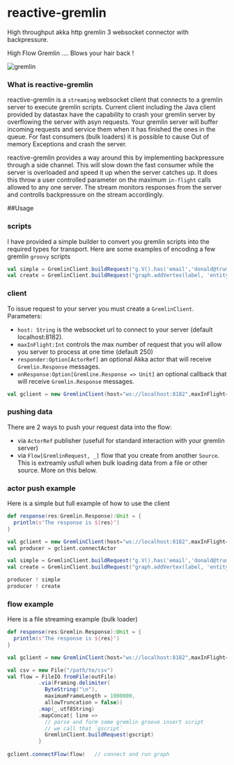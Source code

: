 # reactive-gremlin
High throughput akka http gremlin 3 websocket connector with backpressure.

High Flow Gremlin ....  Blows your hair back !

![gremlin](http://www.coreyauger.com/images/gremlin.png "Blow your hair back!")

### What is reactive-gremlin
reactive-gremlin is a `streaming` websocket client that connects to a gremlin server to execute gremlin scripts.  Current client including the Java client provided by datastax have the capability to crash your gremlin server by overflowing the server with asyn requests.  Your gremlin server will buffer incoming requests and service them when it has finished the ones in the queue.  For fast consumers (bulk loaders) it is possible to cause Out of memory Exceptions and crash the server.   

reactive-gremlin provides a way around this by implementing backpressure through a side channel.  This will slow down the fast consumer while the server is overloaded and speed it up when the server catches up.  It does this throw a user controlled parameter on the maximum `in-flight` calls allowed to any one server.  The stream monitors responses from the server and controlls backpressure on the stream accordingly.

##Usage

### scripts
I have provided a simple builder to convert you gremlin scripts into the required types for transport.  Here are some examples of encoding a few gremlin `groovy` scripts

```scala
val simple = GremlinClient.buildRequest("g.V().has('email','donald@trumpdonald.org').valueMap();")
val create = GremlinClient.buildRequest("graph.addVertex(label, 'entity','uri','https://en.wikipedia.org/wiki/Donald_Trump');")
```
### client
To issue request to your server you must create a `GremlinClient`.  Parameters:
* `host: String` is the websocket url to connect to your server (default localhost:8182).
* `maxInFlight:Int` controls the max number of request that you will allow you server to process at one time (default 250)
* `responder:Option[ActorRef]` an optional Akka actor that will receive `Gremlin.Response` messages.
* `onResponse:Option[Gremline.Response => Unit]` an optional callback that will receive `Gremlin.Response` messages.
```scala
val gclient = new GremlinClient(host="ws://localhost:8182",maxInFlight=100)
```

### pushing data
There are 2 ways to push your request data into the flow:
* via `ActorRef` publisher (usefull for standard interaction with your gremlin server)
* via `Flow[GremlinRequest, _]` flow that you create from another `Source`.  This is extreamly usfull when bulk loading data from a file or other source.  More on this below.

### actor push example
Here is a simple but full example of how to use the client
```scala
def response(res:Gremlin.Response):Unit = {
  println(s"The response is ${res}")
}

val gclient = new GremlinClient(host="ws://localhost:8182",maxInFlight=100, onResponse = Some(response))
val producer = gclient.connectActor

val simple = GremlinClient.buildRequest("g.V().has('email','donald@trumpdonald.org').valueMap();")
val create = GremlinClient.buildRequest("graph.addVertex(label, 'entity','uri','https://en.wikipedia.org/wiki/Donald_Trump');")

producer ! simple
producer ! create

````

### flow example
Here is a file streaming example (bulk loader)
```scala
def response(res:Gremlin.Response):Unit = {
  println(s"The response is ${res}")
}

val gclient = new GremlinClient(host="ws://localhost:8182",maxInFlight=100, onResponse = Some(response))

val csv = new File("/path/to/csv")
val flow = FileIO.fromFile(outFile)
          .via(Framing.delimiter(
            ByteString("\n"),
            maximumFrameLength = 1000000,
            allowTruncation = false))
          .map(_.utf8String)
          .mapConcat{ line =>
            // parse and form some gremlin groove insert script
            // we call that `gscript`
            GremlinClient.buildRequest(gscript)
          }
          
gclient.connectFlow(flow)   // connect and run graph

````
